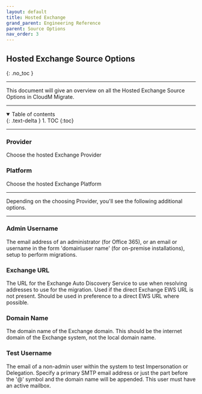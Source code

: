 ```yaml
---
layout: default
title: Hosted Exchange
grand_parent: Engineering Reference
parent: Source Options
nav_order: 3
---
```


## Hosted Exchange Source Options
{: .no_toc }

---
This document will give an overview on all the Hosted Exchange Source Options in CloudM Migrate. 

---
<a name="top"></a>
<details open markdown="block">
  <summary>
    Table of contents
  </summary>
  {: .text-delta }
1. TOC
{:toc}
</details>

---
### Provider

Choose the hosted Exchange Provider

### Platform

Choose the hosted Exchange Platform

---

Depending on the choosing Provider, you'll see the following additional options. 

---

### Admin Username

The email address of an administrator (for Office 365), or an email or username in the form 'domain\\user name' (for on-premise installations), setup to perform migrations.

### Exchange URL

The URL for the Exchange Auto Discovery Service to use when resolving addresses to use for the migration. Used if the direct Exchange EWS URL is not present. Should be used in preference to a direct EWS URL where possible.

### Domain Name

The domain name of the Exchange domain. This should be the internet domain of the Exchange system, not the local domain name.

### Test Username

The email of a non-admin user within the system to test Impersonation or Delegation. Specify a primary SMTP email address or just the part before the '@' symbol and the domain name will be appended. This user must have an active mailbox.
